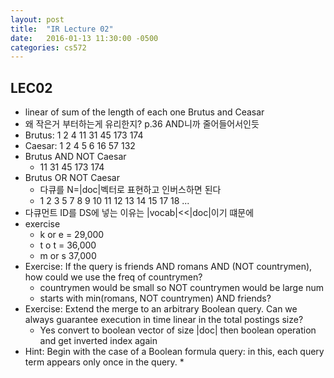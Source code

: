 ```yaml
---
layout: post
title:  "IR Lecture 02"
date:   2016-01-13 11:30:00 -0500
categories: cs572
---
```



## LEC02
* linear of sum of the length of each one Brutus and Ceasar
* 왜 작은거 부터하는게 유리한지? p.36 AND니까 줄어들어서인듯
* Brutus: 1 2 4 11 31 45 173 174
* Caesar: 1 2 4 5 6 16 57 132
* Brutus AND NOT Caesar
	* 11 31 45 173 174
* Brutus OR NOT Caesar
	* 다큐를 N=|doc|벡터로 표현하고 인버스하면 된다
	* 1 2 3 5 7 8 9 10 11 12 13 14 15 17 18 ...
* 다큐먼트 ID를 DS에 넣는 이유는 |vocab|<<|doc|이기 떄문에
* exercise
	* k or e = 29,000
	* t o t = 36,000
	* m or s 37,000
* Exercise: If the query is friends AND romans AND (NOT countrymen), how could we use the freq of countrymen?
	* countrymen would be small so NOT countrymen would be large num
	* starts with min(romans, NOT countrymen) AND friends?
* Exercise: Extend the merge to an arbitrary Boolean query. Can we always guarantee execution in time linear in the total postings size?
	* Yes convert to boolean vector of size |doc| then boolean operation and get inverted index again
* Hint: Begin with the case of a Boolean formula query: in this, each query term appears only once in the query.
	* 

